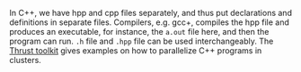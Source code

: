 In C++, we have hpp and cpp files separately, and thus put declarations and definitions in separate files. Compilers, e.g. gcc+, compiles the hpp file and produces an executable, for instance, the `a.out` file here, and then the program can run. `.h` file and `.hpp` file can be used interchangeably. The [Thrust toolkit](https://thrust.github.io/) gives examples on how to parallelize C++ programs in clusters.

